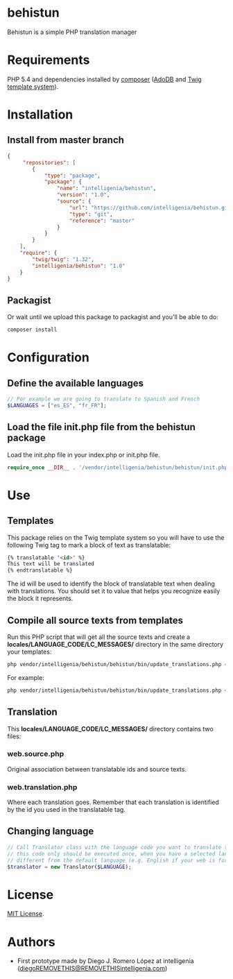 # behistun
Behistun is a simple PHP translation manager

# Requirements
PHP 5.4 and dependencies installed by [composer](https://getcomposer.org/) ([AdoDB](http://adodb.org/dokuwiki/doku.php) and [Twig template system](http://twig.sensiolabs.org/)).

# Installation

## Install from master branch

```json
{
     "repositories": [
        {
            "type": "package",
            "package": {
                "name": "intelligenia/behistun",
                "version": "1.0",
                "source": {
                    "url": "https://github.com/intelligenia/behistun.git",
                    "type": "git",
                    "reference": "master"
                }
            }
        }
    ],
    "require": {
        "twig/twig": "1.32",
        "intelligenia/behistun": "1.0"
    }
}
```

## Packagist

Or wait until we upload this package to packagist and you'll be able to do:

```sh
composer install
```

# Configuration

## Define the available languages

```php
// For example we are going to translate to Spanish and French
$LANGUAGES = ["es_ES", "fr_FR"];
```

## Load the file init.php file from the behistun package

Load the init.php file in your index.php or init.php file.

```php
require_once __DIR__ . '/vendor/intelligenia/behistun/behistun/init.php';
```

# Use

## Templates

This package relies on the Twig template system so you will have to use the following Twig tag to mark a block of text as translatable:

```html
{% translatable '<id>' %}
This text will be translated
{% endtranslatable %}
```

The id will be used to identify the block of translatable text when dealing with translations. You should set it to value that helps you recognize easily the block it represents.

## Compile all source texts from templates

Run this PHP script that will get all the source texts and create a **locales/LANGUAGE_CODE/LC_MESSAGES/** directory in the same directory your templates:

```sh
php vendor/intelligenia/behistun/behistun/bin/update_translations.php <template-path> <language> [purge]
```

For example:
```sh
php vendor/intelligenia/behistun/behistun/bin/update_translations.php ~/projects/my-web/public_html/templates/ en_US
```
## Translation
This **locales/LANGUAGE_CODE/LC_MESSAGES/** directory contains two files:

### web.source.php
Original association between translatable ids and source texts.

### web.translation.php
Where each translation goes. Remember that each translation is identified by the id you used in the translatable tag.

## Changing language

```php
// Call Translator class with the language code you want to translate the texts
// this code only should be executed once, when you have a selected language that is
// different from the default language (e.g. English if your web is for English-speaking people)
$translator = new Translator($LANGUAGE);
```

# License
[MIT License](LICENSE).

# Authors
- First prototype made by Diego J. Romero López at intelligenia (diegoREMOVETHIS@REMOVETHISintelligenia.com)


